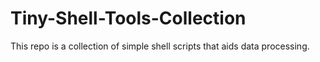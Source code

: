 # Tiny-Shell-Tools-Collection
This repo is a collection of simple shell scripts that aids data processing.
